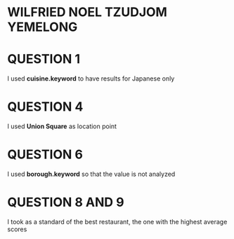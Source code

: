 # WILFRIED NOEL TZUDJOM YEMELONG

# QUESTION 1
I used **cuisine.keyword** to have results for Japanese only

# QUESTION 4
I used **Union Square** as location point

# QUESTION 6
I used **borough.keyword** so that the value is not analyzed

# QUESTION 8 AND 9
I took as a standard of the best restaurant, the one with the highest average scores